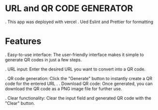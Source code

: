 # URL and QR CODE GENERATOR
. This app was deployed with vercel
. Ued Eslint and Prettier for formatting

# Features
. Easy-to-use interface: The user-friendly interface makes it simple to generate QR codes in just a few steps.

. URL input: Enter the desired URL you want to convert into a QR code.

. QR code generation: Click the "Generate" button to instantly create a QR code for the entered URL
.
. Download QR code: Once generated, you can download the QR code as a PNG image file for further use.

. Clear functionality: Clear the input field and generated QR code with the "Clear" button.
